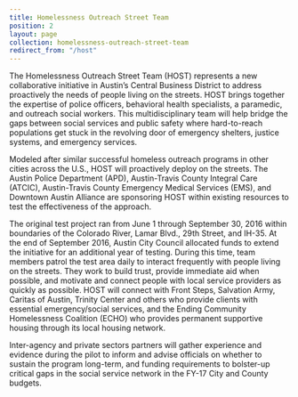 ```yaml
---
title: Homelessness Outreach Street Team
position: 2
layout: page
collection: homelessness-outreach-street-team
redirect_from: "/host"
---
```


The Homelessness Outreach Street Team (HOST) represents a new collaborative initiative in Austin’s Central Business District to address proactively the needs of people living on the streets.  HOST brings together the expertise of police officers, behavioral health specialists, a paramedic, and outreach social workers. This multidisciplinary team will help bridge the gaps between social services and public safety where hard-to-reach populations get stuck in the revolving door of emergency shelters, justice systems, and emergency services.

Modeled after similar successful homeless outreach programs in other cities across the U.S., HOST will proactively deploy on the streets. The Austin Police Department (APD), Austin-Travis County Integral Care (ATCIC), Austin-Travis County Emergency Medical Services (EMS), and Downtown Austin Alliance are sponsoring HOST within existing resources to test the effectiveness of the approach.

The original test project ran from June 1 through September 30, 2016 within boundaries of the Colorado River, Lamar Blvd., 29th Street, and IH-35. At the end of September 2016, Austin City Council allocated funds to extend the initiative for an additional year of testing. During this time, team members patrol the test area daily to interact frequently with people living on the streets. They work to build trust, provide immediate aid when possible, and motivate and connect people with local service providers as quickly as possible. HOST will connect with Front Steps, Salvation Army, Caritas of Austin, Trinity Center and others who provide clients with essential emergency/social services, and the Ending Community Homelessness Coalition (ECHO) who provides permanent supportive housing through its local housing network.

Inter-agency and private sectors partners will gather experience and evidence during the pilot to inform and advise officials on whether to sustain the program long-term, and funding requirements to bolster-up critical gaps in the social service network in the FY-17 City and County budgets.
